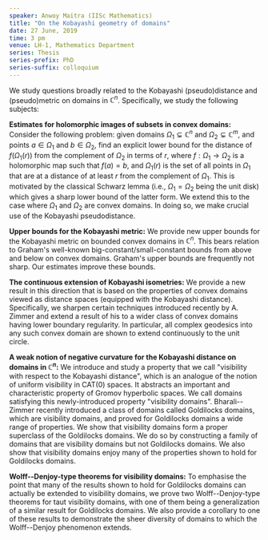 ```yaml
---
speaker: Anwoy Maitra (IISc Mathematics)
title: "On the Kobayashi geometry of domains"
date: 27 June, 2019
time: 3 pm
venue: LH-1, Mathematics Department
series: Thesis
series-prefix: PhD
series-suffix: colloquium
---
```


We study questions broadly related to the Kobayashi (pseudo)distance and (pseudo)metric on domains in $\mathbb{C}^n$. Specifically, we study the following subjects:

**Estimates for holomorphic images of subsets in convex domains:**
Consider the following problem: given domains $\Omega_1\varsubsetneq \mathbb{C}^n$ and $\Omega_2\varsubsetneq \mathbb{C}^m$, and points $a\in \Omega_1$ and $b \in \Omega_2$, find an explicit lower bound for the distance of $f(\Omega_1(r))$ from the complement of $\Omega_2$ in terms of $r$, where $f:\Omega_1\to \Omega_2$ is a holomorphic map such that $f(a)=b$, and $\Omega_1(r)$ is the set of all points in $\Omega_1$ that are at a distance of at least $r$ from the complement of $\Omega_1$. This is motivated by the classical Schwarz lemma (i.e., $\Omega_1 = \Omega_2$ being the unit disk) which gives a sharp lower bound of the latter form. We extend this to the case where $\Omega_1$ and $\Omega_2$ are convex domains. In doing so, we make crucial use of the Kobayashi pseudodistance.

**Upper bounds for the Kobayashi metric:**
We provide new upper bounds for the Kobayashi metric on bounded convex domains in $\mathbb{C}^n$. This bears relation to Graham's well-known big-constant/small-constant bounds from above and below on convex domains. Graham's upper bounds are frequently not sharp. Our estimates improve these bounds.

**The continuous extension of Kobayashi isometries:**
We provide a new result in this direction that is based on the properties of convex domains viewed as distance spaces (equipped with the Kobayashi distance). Specifically, we sharpen certain techniques introduced recently by A. Zimmer and extend a result of his to a wider class of convex domains having lower boundary regularity. In particular, all complex geodesics into any such convex domain are shown to extend continuously to the unit circle.

**A weak notion of negative curvature for the Kobayashi distance on domains in $\mathbb{C}^n$:**
We introduce and study a property that we call "visibility with respect to the Kobayashi distance", which is an analogue of the notion of uniform visibility in CAT(0) spaces. It abstracts an important and characteristic property of Gromov hyperbolic spaces. We call domains satisfying this newly-introduced property "visibility domains". Bharali--Zimmer recently introduced a class of domains called Goldilocks domains, which are visibility domains, and proved for Goldilocks domains a wide range of properties. We show that visibility domains form a proper superclass of the Goldilocks domains. We do so by constructing a family of domains that are visibility domains but not Goldilocks domains. We also show that visibility domains enjoy many of the properties shown to hold for Goldilocks domains.

**Wolff--Denjoy-type theorems for visibility domains:**
To emphasise the point that many of the results shown to hold for Goldilocks domains can actually be extended to visibility domains, we prove two Wolff--Denjoy-type theorems for taut visibility domains, with one of them being a generalization of a similar result for Goldilocks domains. We also provide a corollary to one of these results to demonstrate the sheer diversity of domains to which the Wolff--Denjoy phenomenon extends.
